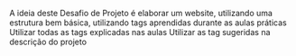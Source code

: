A ideia deste Desafio de Projeto é elaborar um website, utilizando uma estrutura bem básica, utilizando tags aprendidas durante as aulas práticas
Utilizar todas as tags explicadas nas aulas
Utilizar as tag sugeridas na descrição do projeto
